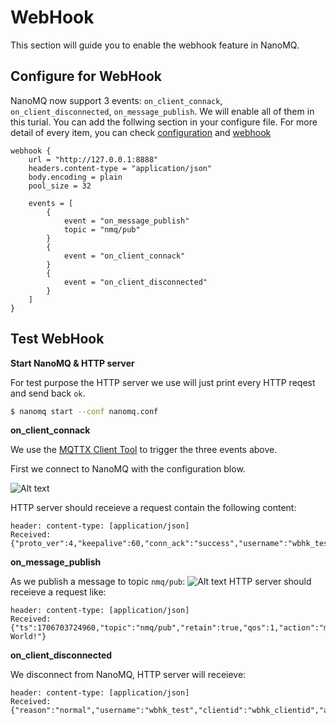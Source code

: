 # WebHook
This section will guide you to enable the webhook feature in NanoMQ.

## Configure for WebHook

NanoMQ now support 3 events: `on_client_connack`, `on_client_disconnected`, `on_message_publish`. We will enable all of them in this turial. You can add the follwing section in your configure file. For more detail of every item, you can check [configuration](../config-description/webhook.md) and [webhook](../rule/web-hook-0.19.md)

```
webhook {
	url = "http://127.0.0.1:8888"
	headers.content-type = "application/json"
	body.encoding = plain
	pool_size = 32
	
	events = [
		{ 
			event = "on_message_publish"
			topic = "nmq/pub"
		}
		{
			event = "on_client_connack"
		}
        {
            event = "on_client_disconnected"
        }
	]
}
```

## Test WebHook

**Start NanoMQ & HTTP server**

For test purpose the HTTP server we use will just print every HTTP reqest and send back `ok`.

```bash
$ nanomq start --conf nanomq.conf
```

**on_client_connack**

We use the [MQTTX Client Tool](https://mqttx.app/) to trigger the three events above.

First we connect to NanoMQ with the configuration blow.

![Alt text](../images/wbhk-connect.png.png)

HTTP server should receieve a request contain the following content:
```
header: content-type: [application/json]
Received: {"proto_ver":4,"keepalive":60,"conn_ack":"success","username":"wbhk_test","clientid":"wbhk_clientid","action":"client_connack"}
```

**on_message_publish**

As we publish a message to topic `nmq/pub`:
![Alt text](../images/wbhk-pub.png.png)
HTTP server should receieve a request like:
```
header: content-type: [application/json]
Received: {"ts":1706703724960,"topic":"nmq/pub","retain":true,"qos":1,"action":"message_publish","from_username":"wbhk_test","from_client_id":"wbhk_clientid","payload":"Hello World!"}
```

**on_client_disconnected**

We disconnect from NanoMQ, HTTP server will receieve:

```
header: content-type: [application/json]
Received: {"reason":"normal","username":"wbhk_test","clientid":"wbhk_clientid","action":"client_disconnected"}
```